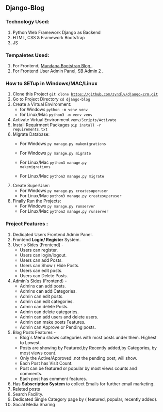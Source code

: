 ##  Django-Blog

### Technology Used:
1. Python Web Framework Django as Backend
2. HTML, CSS & Framework BootsTrap  
3. JS

### Tempaletes Used:
1. For Frontend, [ Mundana Bootstrap Blog ](https://www.wowthemes.net/mundana-free-html-bootstrap-template/). 
2. For Frontend User Admin Panel, [ SB Admin 2 ](https://startbootstrap.com/theme/sb-admin-2).


### How to SETup in Windows/MAC/Linux
1. Clone this Project <code>git clone https://github.com/zyndly/django-crm.git </code>
2. Go to Project Directory <code>cd django-blog</code>
3. Create a Virtual Environment:
    * for Windows <code>python -m venv venv </code>
    * for Linux/Mac <code>python3 -m venv venv </code>
4. Activate Virtual Environment <code>venv/Scripts/Activate </code>
5. Install Requirment Packages <code>pip install -r requirements.txt</code>
6. Migrate Database:
    * For Windows <code>py manage.py makemigrations</code>
    * For Windows <code>py manage.py migrate</code>

    * For Linux/Mac <code>python3 manage.py makemigrations</code>
    * For Linux/Mac <code>python3 manage.py migrate</code>
7. Create SuperUser:
    * For Windows <code>py manage.py createsuperuser</code>
    * For Linux/Mac <code>python3 manage.py createsuperuser</code>
8. Finally Run the Projects:
    * For Windows <code>py manage.py runserver</code>
    * For Linux/Mac <code>python3 manage.py runserver</code>

### Project Features :

1. Dedicated Users Frontend Admin Panel.
2. Frontend __Login/ Register__ System.
3. User`s Sides (Frontend) -
    * Users can register.
    * Users can login/logout.
    * Users can add Posts.
    * Users can Show / Hide Posts.
    * Users can edit posts.
    * Users can Delete Posts.
4. Admin`s Sides (Frontend) -
    * Admins can add posts.
    * Admins can add Categories.
    * Admin can edit posts.
    * Admin can edit categories.
    * Admin can delete Posts.
    * Admin can delete categories.
    * Admin can add users and delete users.
    * Admin can make posts Features.
    * Admin can Approve or Pending posts.
5. Blog Posts Features - 
    * Blog`s Menu shows categories with most posts under them. Highest to Lowest.
    * Posts are showing by Featured,by Recently added,by Categories, by most views count.
    * Only the Active/Approved ,not the pending post, will show.
    * Each Post has Visit Count.
    * Post can be featured or popular by most views counts and comments.
    * Each post has comment features.
6. Has __Subscription System__ to collect Emails for further email marketing.
7. Releted posts
8. Search Facility.
9. Dedicated Single Category page by ( featured, popular, recently added).
10. Social Media Sharing






